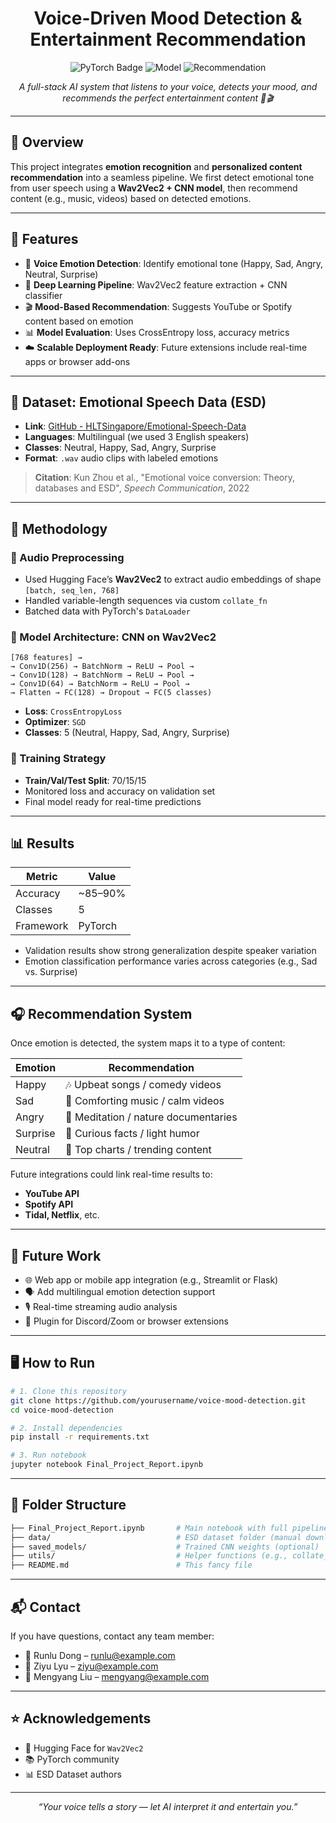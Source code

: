 <h1 align="center"> Voice-Driven Mood Detection & Entertainment Recommendation</h1>
<p align="center">
  <img src="https://img.shields.io/badge/Deep%20Learning-PyTorch-red" alt="PyTorch Badge">
  <img src="https://img.shields.io/badge/Model-CNN%20%2B%20Wav2Vec2-blue" alt="Model">
  <img src="https://img.shields.io/badge/Recommendation-System-green" alt="Recommendation">
</p>

<p align="center">
  <em>A full-stack AI system that listens to your voice, detects your mood, and recommends the perfect entertainment content 🎵🎬</em>
</p>

---

## 🧠 Overview

This project integrates **emotion recognition** and **personalized content recommendation** into a seamless pipeline. We first detect emotional tone from user speech using a **Wav2Vec2 + CNN model**, then recommend content (e.g., music, videos) based on detected emotions.

---

## 🎯 Features

- 🎤 **Voice Emotion Detection**: Identify emotional tone (Happy, Sad, Angry, Neutral, Surprise)
- 🧬 **Deep Learning Pipeline**: Wav2Vec2 feature extraction + CNN classifier
- 🎬 **Mood-Based Recommendation**: Suggests YouTube or Spotify content based on emotion
- 📊 **Model Evaluation**: Uses CrossEntropy loss, accuracy metrics
- ☁️ **Scalable Deployment Ready**: Future extensions include real-time apps or browser add-ons

---

## 📁 Dataset: Emotional Speech Data (ESD)

- **Link**: [GitHub - HLTSingapore/Emotional-Speech-Data](https://github.com/HLTSingapore/Emotional-Speech-Data)
- **Languages**: Multilingual (we used 3 English speakers)
- **Classes**: Neutral, Happy, Sad, Angry, Surprise
- **Format**: `.wav` audio clips with labeled emotions

> **Citation**: Kun Zhou et al., "Emotional voice conversion: Theory, databases and ESD", *Speech Communication*, 2022

---

## 🧪 Methodology

### 🔹 Audio Preprocessing
- Used Hugging Face’s **Wav2Vec2** to extract audio embeddings of shape `[batch, seq_len, 768]`
- Handled variable-length sequences via custom `collate_fn`
- Batched data with PyTorch's `DataLoader`

### 🔹 Model Architecture: CNN on Wav2Vec2

```text
[768 features] →
→ Conv1D(256) → BatchNorm → ReLU → Pool →
→ Conv1D(128) → BatchNorm → ReLU → Pool →
→ Conv1D(64) → BatchNorm → ReLU → Pool →
→ Flatten → FC(128) → Dropout → FC(5 classes)
```

- **Loss**: `CrossEntropyLoss`
- **Optimizer**: `SGD`
- **Classes**: 5 (Neutral, Happy, Sad, Angry, Surprise)

### 🔹 Training Strategy

- **Train/Val/Test Split**: 70/15/15
- Monitored loss and accuracy on validation set
- Final model ready for real-time predictions

---

## 📊 Results

| Metric   | Value     |
|----------|-----------|
| Accuracy | ~85–90%   |
| Classes  | 5         |
| Framework| PyTorch   |

- Validation results show strong generalization despite speaker variation
- Emotion classification performance varies across categories (e.g., Sad vs. Surprise)

---

## 🎧 Recommendation System

Once emotion is detected, the system maps it to a type of content:

| Emotion  | Recommendation                    |
|----------|------------------------------------|
| Happy    | 🎶 Upbeat songs / comedy videos    |
| Sad      | 🎻 Comforting music / calm videos  |
| Angry    | 🧘 Meditation / nature documentaries |
| Surprise | 🧠 Curious facts / light humor     |
| Neutral  | 🌟 Top charts / trending content   |

Future integrations could link real-time results to:
- **YouTube API**
- **Spotify API**
- **Tidal, Netflix**, etc.

---

## 🚀 Future Work

- 🌐 Web app or mobile app integration (e.g., Streamlit or Flask)
- 🗣️ Add multilingual emotion detection support
- 🎙️ Real-time streaming audio analysis
- 🔌 Plugin for Discord/Zoom or browser extensions

---

## 🖥️ How to Run

```bash
# 1. Clone this repository
git clone https://github.com/yourusername/voice-mood-detection.git
cd voice-mood-detection

# 2. Install dependencies
pip install -r requirements.txt

# 3. Run notebook
jupyter notebook Final_Project_Report.ipynb
```

---

## 📂 Folder Structure

```bash
├── Final_Project_Report.ipynb       # Main notebook with full pipeline
├── data/                            # ESD dataset folder (manual download)
├── saved_models/                    # Trained CNN weights (optional)
├── utils/                           # Helper functions (e.g., collate_fn, loaders)
├── README.md                        # This fancy file
```

---

## 📬 Contact

If you have questions, contact any team member:

- 📧 Runlu Dong – runlu@example.com
- 📧 Ziyu Lyu – ziyu@example.com
- 📧 Mengyang Liu – mengyang@example.com

---

## ⭐ Acknowledgements

- 🤗 Hugging Face for `Wav2Vec2`
- 📚 PyTorch community
- 📊 ESD Dataset authors

---

<p align="center">
  <i>“Your voice tells a story — let AI interpret it and entertain you.”</i>
</p>

